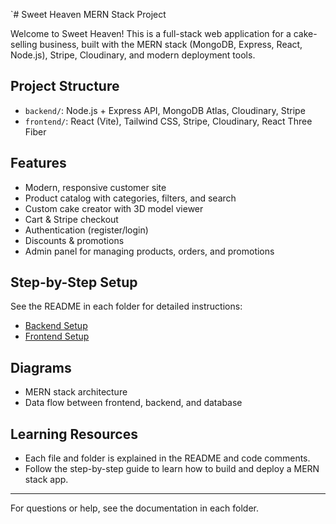 `# Sweet Heaven MERN Stack Project

Welcome to Sweet Heaven! This is a full-stack web application for a cake-selling business, built with the MERN stack (MongoDB, Express, React, Node.js), Stripe, Cloudinary, and modern deployment tools.

## Project Structure

- `backend/`: Node.js + Express API, MongoDB Atlas, Cloudinary, Stripe
- `frontend/`: React (Vite), Tailwind CSS, Stripe, Cloudinary, React Three Fiber

## Features

- Modern, responsive customer site
- Product catalog with categories, filters, and search
- Custom cake creator with 3D model viewer
- Cart & Stripe checkout
- Authentication (register/login)
- Discounts & promotions
- Admin panel for managing products, orders, and promotions

## Step-by-Step Setup

See the README in each folder for detailed instructions:

- [Backend Setup](./backend/README.md)
- [Frontend Setup](./frontend/README.md)

## Diagrams

- MERN stack architecture
- Data flow between frontend, backend, and database

## Learning Resources

- Each file and folder is explained in the README and code comments.
- Follow the step-by-step guide to learn how to build and deploy a MERN stack app.

---

For questions or help, see the documentation in each folder.
